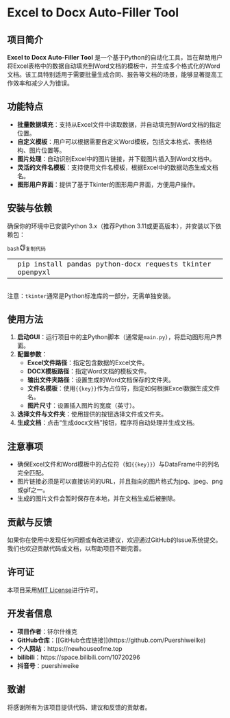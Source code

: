 <div class="custom-html md-stream-desktop"><h1>Excel to Docx Auto-Filler Tool</h1>
<h2>项目简介</h2>
<p id=""><strong>Excel to Docx Auto-Filler Tool</strong> 是一个基于Python的自动化工具，旨在帮助用户将Excel表格中的数据自动填充到Word文档的模板中，并生成多个格式化的Word文档。该工具特别适用于需要批量生成合同、报告等文档的场景，能够显著提高工作效率和减少人为错误。</p>
<h2>功能特点</h2>
<ul>
<li><strong>批量数据填充</strong>：支持从Excel文件中读取数据，并自动填充到Word文档的指定位置。</li>
<li><strong>自定义模板</strong>：用户可以根据需要自定义Word模板，包括文本格式、表格结构、图片位置等。</li>
<li><strong>图片处理</strong>：自动识别Excel中的图片链接，并下载图片插入到Word文档中。</li>
<li><strong>灵活的文件名模板</strong>：支持使用文件名模板，根据Excel中的数据动态生成文档名。</li>
<li><strong>图形用户界面</strong>：提供了基于Tkinter的图形用户界面，方便用户操作。</li>
</ul>
<h2>安装与依赖</h2>
<p id="">确保你的环境中已安装Python 3.x（推荐Python 3.11或更高版本），并安装以下依赖包：</p>
<pre><code class="language-bash"><div class="code-header"><span class="code-lang">bash</span><span class="code-copy" style=""><svg xmlns="http://www.w3.org/2000/svg" width="14" height="14" fill="currentColor" viewBox="0 0 32 32"><path d="M28 1.333H9.333C8.597 1.333 8 1.93 8 2.667v4H4c-.736 0-1.333.597-1.333 1.333v14.667c0 .353.14.692.39.943l6.667 6.666c.25.25.589.39.943.39h12c.736 0 1.333-.596 1.333-1.333v-4h4c.736 0 1.333-.597 1.333-1.333V2.667c0-.737-.597-1.334-1.333-1.334zM9.333 26.115L7.22 24h2.114v2.115zm12 1.885H12v-5.333c0-.737-.597-1.334-1.333-1.334H5.333v-12h16V28zm5.334-5.333H24V8c0-.736-.597-1.333-1.333-1.333h-12V4h16v18.667z"></path></svg><span class="code-copy-text">复制代码</span></span></div><div class="code-wrapper"><table class="hljs hljs-ln"><tbody><tr><td class="hljs-ln-line hljs-ln-numbers" data-line-number="1"><div class="hljs-ln-n" data-line-number="1"></div></td><td class="hljs-ln-line hljs-ln-code" data-line-number="1">pip install pandas python-docx requests tkinter openpyxl</td></tr></tbody></table></div></code></pre>
<p id="">注意：<code class=" inline">tkinter</code>通常是Python标准库的一部分，无需单独安装。</p>
<h2>使用方法</h2>
<ol>
<li><strong>启动GUI</strong>：运行项目中的主Python脚本（通常是<code class=" inline">main.py</code>），将启动图形用户界面。</li>
<li><strong>配置参数</strong>：
<ul>
<li><strong>Excel文件路径</strong>：指定包含数据的Excel文件。</li>
<li><strong>DOCX模板路径</strong>：指定Word文档的模板文件。</li>
<li><strong>输出文件夹路径</strong>：设置生成的Word文档保存的文件夹。</li>
<li><strong>文件名模板</strong>：使用<code class=" inline">{{key}}</code>作为占位符，指定如何根据Excel数据生成文件名。</li>
<li><strong>图片尺寸</strong>：设置插入图片的宽度（英寸）。</li>
</ul>
</li>
<li><strong>选择文件与文件夹</strong>：使用提供的按钮选择文件或文件夹。</li>
<li><strong>生成文档</strong>：点击“生成docx文档”按钮，程序将自动处理并生成文档。</li>
</ol>
<h2>注意事项</h2>
<ul>
<li>确保Excel文件和Word模板中的占位符（如<code class=" inline">{{key}}</code>）与DataFrame中的列名完全匹配。</li>
<li>图片链接必须是可以直接访问的URL，并且指向的图片格式为jpg、jpeg、png或gif之一。</li>
<li>生成的图片文件会暂时保存在本地，并在文档生成后被删除。</li>
</ul>
<h2>贡献与反馈</h2>
<p id="">如果你在使用中发现任何问题或有改进建议，欢迎通过GitHub的Issue系统提交。我们也欢迎贡献代码或文档，以帮助项目不断完善。</p>
<h2>许可证</h2>
<p id="">本项目采用<a href="https://opensource.org/licenses/MIT" target="_blank" rel="noreferrer">MIT License</a>进行许可。</p>
<h2>开发者信息</h2>
<ul>
<li><strong>项目作者</strong>：钚尔什维克</li>
<li><strong>GitHub仓库</strong>：[[GitHub仓库链接]](https://github.com/Puershiweilke)</li>
<li><strong>个人网站</strong>：https://newhouseofme.top</li>
<li><strong>bilibili</strong>：https://space.bilibili.com/10720296</li>
<li><strong>抖音号</strong>：puershiweike</li>
</ul>
<h2>致谢</h2>
<p id="">将感谢所有为该项目提供代码、建议和反馈的贡献者。</p>
